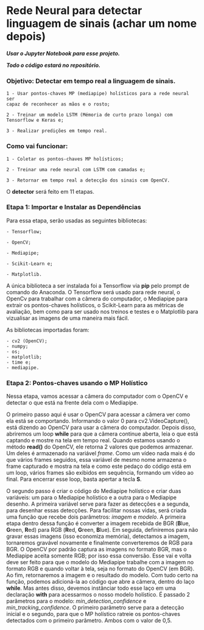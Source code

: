 # Rede Neural para detectar linguagem de sinais (achar um nome depois)

***Usar o Jupyter Notebook para esse projeto.***

***Todo o código estará no repositório.***

 ### Objetivo: Detectar em tempo real a linguagem de sinais.
  
    1 - Usar pontos-chaves MP (mediapipe) holísticos para a rede neural ser
    capaz de reconhecer as mãos e o rosto;
    
    2 - Treinar um modelo LSTM (Mémoria de curto prazo longa) com Tensorflow e Keras e;
  
    3 - Realizar predições em tempo real.
  

### Como vai funcionar:

    1 - Coletar os pontos-chaves MP holísticos;
    
    2 - Treinar uma rede neural com LSTM com camadas e;
    
    3 - Retornar em tempo real a detecção dos sinais com OpenCV.


O **detector** será feito em 11 etapas.

### Etapa 1: Importar e Instalar as Dependências
Para essa etapa, serão usadas as seguintes bibliotecas:

    - Tensorflow;
    
    - OpenCV;
    
    - Mediapipe;
    
    - Scikit-Learn e;
    
    - Matplotlib.
    
A única biblioteca a ser instalada foi a Tensorflow via **pip** pelo prompt de comando do Anaconda.
O Tensorflow será usado para rede neural, o OpenCv para trabalhar com a câmera do computador, o Mediapipe para extrair os
pontos-chaves holísticos, o Scikit-Learn para as métricas de avaliação, bem como para ser usado nos treinos e testes e o
Matplotlib para vizualisar as imagens de uma maneira mais fácil.

As bibliotecas importadas foram:

    - cv2 (OpenCV);
    - numpy;
    - os;
    - matplotlib;
    - time e;
    - mediapipe.

### Etapa 2: Pontos-chaves usando o MP Holístico

Nessa etapa, vamos acessar a câmera do computador com o OpenCV e detectar o que está na frente dela com o Mediapipe.

O primeiro passo aqui é usar o OpenCV para acessar a câmera ver como ela está se comportando. Informando o valor 0 para
cv2.VideoCapture(), está dizendo ao OpenCV para usar a câmera do computador. Depois disso, abriremos um loop **while**
para que a câmera continue aberta, leia o que está captando e mostre na tela em tempo real. Quando estamos usando o
método **read()** do OpenCV, ele retorna 2 valores que podemos armazenar. Um deles é armazenado na variável *frame*.
Como um vídeo nada mais é do que vários frames seguidos, essa variável de mesmo nome armazena o frame capturado e
mostra na tela e como este pedaço do código está em um loop, vários frames são exibidos em sequência, formando um
vídeo ao final. Para encerrar esse loop, basta apertar a tecla **S**.

O segundo passo é criar o código do Mediapipe holístico e criar duas variáveis: um para o Mediapipe holístico e 
a outra para o Mediapipe desenho. A primeira variável serve para fazer as detecções e a segunda, para desenhar essas
detecções. Para facilitar nossas vidas, será criada uma função que recebe dois parâmetros: *imagem* e *modelo*.
A primeira etapa dentro dessa função é converter a imagem recebida de BGR (**B**lue, **G**reen, **R**ed) para RGB
(**R**ed, **G**reen, **B**lue). Em seguida, definiremos para não gravar essas imagens (isso economiza memória), detectamos
a imagem, tornaremos gravável novamente e finalmente converteremos de RGB para BGR. O OpenCV por padrão captura as imagens
no formato BGR, mas o Mediapipe aceita somente RGB; por isso essa conversão. Esse vai e volta deve ser feito para que o modelo
do Mediapipe trabalhe com a imagem no formato RGB e quando voltar à tela, seja no formato do OpenCV (em BGR). Ao fim, retornaremos
a imagem e o resultado do modelo. Com tudo certo na função, podemos adicioná-la ao código que abre a câmera, dentro do laço **while**.
Mas antes disso, devemos instânciar todo esse laço em uma declaração **with** para acessarmos o nosso modelo holístico. É passado 2 parâmetros
para o modelo: *min_detection_confidence* e *min_tracking_confidence*. O primeiro parâmetro serve para a detecção inicial e o segundo, para
que o MP holístico ratreie os pontos-chaves detectados com o primeiro parâmetro. Ambos com o valor de 0,5.
